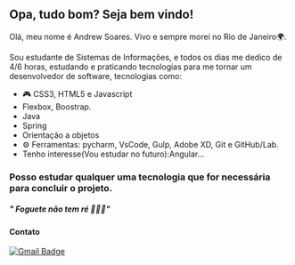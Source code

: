 ## Opa, tudo bom? Seja bem vindo!
Olá, meu nome é Andrew Soares. Vivo e sempre morei no Rio de Janeiro🌍.

Sou estudante de Sistemas de Informações, e todos os dias me dedico de  4/6 horas, estudando e praticando tecnologias para me tornar um desenvolvedor de software, tecnologias como:

- 🎮 CSS3, HTML5 e Javascript
- Flexbox, Boostrap.
- Java
- Spring
- Orientação a objetos
- ⚙ Ferramentas: pycharm, VsCode, Gulp, Adobe XD, Git e GitHub/Lab.
 - Tenho interesse(Vou estudar no futuro):Angular...

 ### Posso estudar qualquer uma tecnologia que for necessária para concluir o projeto.
##### " Foguete não tem ré 🚀🚀🚀"
#### Contato
 [![Gmail Badge](https://img.shields.io/badge/-Gmail-c14438?style=flat-square&logo=Gmail&logoColor=white&link=mailtoandrewsoares347@gmail.com)](mailto:andrewsoares347@gmail.com)
